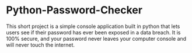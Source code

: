 # Python-Password-Checker

This short project is a simple console application built in python that lets users see if their password has ever been exposed in a data breach. It is 100% secure, and your password never leaves your computer console and will never touch the internet. 
